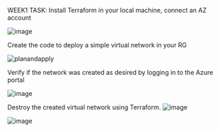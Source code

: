 WEEK1 TASK:
Install Terraform in your local machine, connect an AZ account

![image](https://github.com/GiuliBentancor/Terraform_task/assets/54630519/8a13dc26-7034-421c-8a43-ed1b35622514)


Create the code to deploy a simple virtual network in your RG

![planandapply](https://github.com/GiuliBentancor/Terraform_task/assets/54630519/597787a5-69d0-4f9e-9d21-207f5db210ca)


Verify if the network was created as desired by logging in to the Azure portal

![image](https://github.com/GiuliBentancor/Terraform_task/assets/54630519/7a08f797-89ee-4686-a32b-c3f40489befb)


Destroy the created virtual network using Terraform.
![image](https://github.com/GiuliBentancor/Terraform_task/assets/54630519/9f166e7c-dd3c-4d34-9278-c1dbecf2fd48)

![image](https://github.com/GiuliBentancor/Terraform_task/assets/54630519/f6ba2da1-ff1e-402f-a988-cf08b43ec69a)

